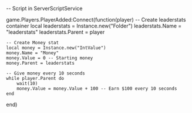-- Script in ServerScriptService

game.Players.PlayerAdded:Connect(function(player)
    -- Create leaderstats container
    local leaderstats = Instance.new("Folder")
    leaderstats.Name = "leaderstats"
    leaderstats.Parent = player

    -- Create Money stat
    local money = Instance.new("IntValue")
    money.Name = "Money"
    money.Value = 0 -- Starting money
    money.Parent = leaderstats

    -- Give money every 10 seconds
    while player.Parent do
        wait(10)
        money.Value = money.Value + 100 -- Earn $100 every 10 seconds
    end
end)
